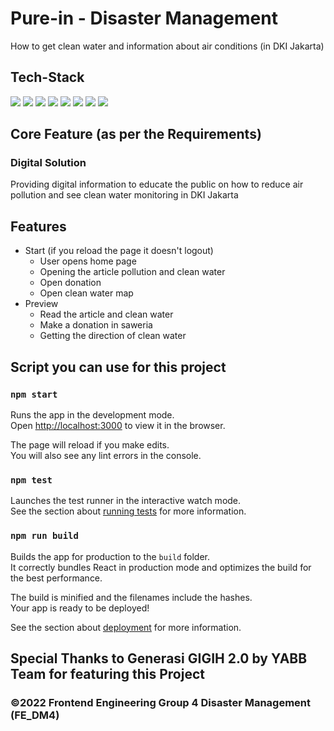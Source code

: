 # Pure-in - Disaster Management

How to get clean water and information about air conditions (in DKI Jakarta)

## Tech-Stack

[![](https://img.shields.io/badge/REACT%20-%2356BDDA.svg?&style=flat&logo=react&logoColor=white)](https://reactjs.org)
[![](https://img.shields.io/badge/TAILWIND%20-%2338B2AC.svg?&style=flat&logo=tailwindcss&logoColor=white)](https://tailwindcss.com)
[![](https://img.shields.io/badge/VERCEL%20-%23000000.svg?&style=flat&logo=vercel&logoColor=white)](https://vercel.com)
[![](https://img.shields.io/badge/PRISMIC%20-%23ff6933.svg?&style=flat&logo=dynatrace&logoColor=white)](https://prismic.io)
[![](https://img.shields.io/badge/SAWERIA%20-%2338B2AC.svg?&style=flat&logo=tailwindcss&logoColor=white)](https://saweria.co/)
[![](https://img.shields.io/badge/MAPBOX%20LIBRARY%20-%23E33332.svg?&style=flat&logo=testing-library&logoColor=white)](https://www.mapbox.com/)
[![](https://img.shields.io/badge/OPENWEATHER%20-%23ff6933.svg?&style=flat&logo=dynatrace&logoColor=white)](https://openweathermap.org/)
[![](https://img.shields.io/badge/TYPESCRIPT%20-%233178C6.svg?&style=flat&logo=typescript&logoColor=white)](https://typescriptlang.org)

## Core Feature (as per the Requirements)

### Digital Solution 

Providing digital information to educate the public on how to reduce air pollution and see clean water monitoring in DKI Jakarta

## Features 

- Start (if you reload the page it doesn't logout)
  - User opens home page
  - Opening the article pollution and clean water
  - Open donation
  - Open clean water map
- Preview
  - Read the article and clean water
  - Make a donation in saweria
  - Getting the direction of clean water
	
## Script you can use for this project

### `npm start`

Runs the app in the development mode.\
Open [http://localhost:3000](http://localhost:3000) to view it in the browser.

The page will reload if you make edits.\
You will also see any lint errors in the console.

### `npm test`

Launches the test runner in the interactive watch mode.\
See the section about [running tests](https://facebook.github.io/create-react-app/docs/running-tests) for more information.

### `npm run build`

Builds the app for production to the `build` folder.\
It correctly bundles React in production mode and optimizes the build for the best performance.

The build is minified and the filenames include the hashes.\
Your app is ready to be deployed!

See the section about [deployment](https://facebook.github.io/create-react-app/docs/deployment) for more information.

## Special Thanks to Generasi GIGIH 2.0 by YABB Team for featuring this Project
###  ©2022 Frontend Engineering Group 4 Disaster Management (FE_DM4)
	
